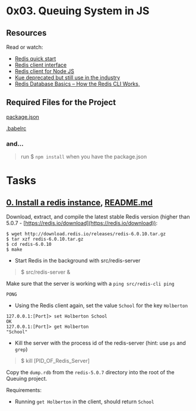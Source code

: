 # 0x03. Queuing System in JS

## Resources
Read or watch:

* [Redis quick start](https://redis.io/topics/quickstart)
* [Redis client interface](https://redis.io/topics/rediscli)
* [Redis client for Node JS](https://github.com/redis/node-redis)
* [Kue deprecated but still use in the industry](https://github.com/Automattic/kue)
* [Redis Database Basics – How the Redis CLI Works,](https://www.freecodecamp.org/news/how-to-learn-redis/)


## Required Files for the Project
[package.json](./package.json)

[.babelrc](./.babelrc)

### and…
> run $ `npm install` when you have the package.json

# Tasks

## [0. Install a redis instance](./dump.rdb), [README.md](./README.md)

Download, extract, and compile the latest stable Redis version (higher than 5.0.7 - [https://redis.io/download](https://redis.io/download)):
```
$ wget http://download.redis.io/releases/redis-6.0.10.tar.gz
$ tar xzf redis-6.0.10.tar.gz
$ cd redis-6.0.10
$ make
```
* Start Redis in the background with src/redis-server
> $ src/redis-server &

Make sure that the server is working with a `ping src/redis-cli ping`

`PONG`

* Using the Redis client again, set the value `School` for the key `Holberton`
```
127.0.0.1:[Port]> set Holberton School
OK
127.0.0.1:[Port]> get Holberton
"School"
```
* Kill the server with the process id of the redis-server (hint: use `ps` and `grep`)
> $ kill [PID_OF_Redis_Server]

Copy the `dump.rdb` from the `redis-5.0.7` directory into the root of the Queuing project.

Requirements:

* Running `get Holberton` in the client, should return `School`
